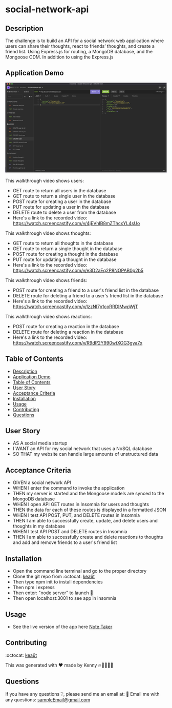 # social-network-api

## Description
The challenge is to build an API for a social network web application where users can share their thoughts, react to friends’ thoughts, and create a friend list. Using Express.js for routing, a MongoDB database, and the Mongoose ODM. In addition to using the Express.js

## Application Demo
![Screen Shot](ScreenShot-M18.png)

This walkthrough video shows users:
* GET route to return all users in the database
* GET route to return a single user in the database
* POST route for creating a user in the database
* PUT route for updating a user in the database
* DELETE route to delete a user from the database
* Here's a link to the recorded video: https://watch.screencastify.com/v/4jEVhlB8mZThcxYL4sUo

This walkthrough video shows thoughts:
* GET route to return all thoughts in the database
* GET route to return a single thought in the database
* POST route for creating a thought in the database
* PUT route for updating a thought in the database
* Here's a link to the recorded video: https://watch.screencastify.com/v/e3D2aEq2P8NOPAB0p2b5

This walkthrough video shows friends:
* POST route for creating a friend to a user's friend list in the database
* DELETE route for deleting a friend to a user's friend list in the database
* Here's a link to the recorded video: https://watch.screencastify.com/v/lzzNI7p1coRRDlMwpWjT

This walkthrough video shows reactions:
* POST route for creating a reaction in the database
* DELETE route for deleting a reaction in the database
* Here's a link to the recorded video: https://watch.screencastify.com/v/R9dP2Y990wtXOG3gya7x




## Table of Contents
  - [Description](#description)
  - [Application Demo](#application-demo)
  - [Table of Contents](#table-of-contents)
  - [User Story](#user-story)
  - [Acceptance Criteria](#acceptance-criteria)
  - [Installation](#installation)
  - [Usage](#usage)
  - [Contributing](#contributing)
  - [Questions](#questions)

## User Story
* AS A social media startup
* I WANT an API for my social network that uses a NoSQL database
* SO THAT my website can handle large amounts of unstructured data
## Acceptance Criteria
* GIVEN a social network API
* WHEN I enter the command to invoke the application
* THEN my server is started and the Mongoose models are synced to the MongoDB database
* WHEN I open API GET routes in Insomnia for users and thoughts
* THEN the data for each of these routes is displayed in a formatted JSON
* WHEN I test API POST, PUT, and DELETE routes in Insomnia
* THEN I am able to successfully create, update, and delete users and thoughts in my database
* WHEN I test API POST and DELETE routes in Insomnia
* THEN I am able to successfully create and delete reactions to thoughts and add and remove friends to a user's friend list

## Installation
* Open the command line terminal and go to the proper directory
* Clone the git repo from :octocat: [kea6t](https://github.com/kea6t)
* Then type npm init to install dependencies
* Then npm i express
* Then enter: "node server" to launch 🚀
* Then open localhost:3001 to see app in insomnia


## Usage
* See the live version of the app here [Note Taker](https://saving-notes.herokuapp.com/)

## Contributing
:octocat: [kea6t](https://github.com/kea6t)

This was generated with ❤️ made by Kenny 🔥🌌🌳🦝🚀

## Questions
If you have any questions :grey_question:, please send me an email at: :e-mail: Email me with any questions: sampleEmail@gmail.com
